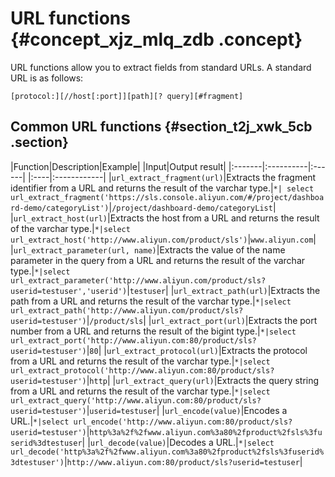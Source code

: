 # URL functions {#concept_xjz_mlq_zdb .concept}

URL functions allow you to extract fields from standard URLs. A standard URL is as follows:

```
[protocol:][//host[:port]][path][? query][#fragment]
```

## Common URL functions {#section_t2j_xwk_5cb .section}

|Function|Description|Example|
|Input|Output result|
|:-------|:----------|:------|
|:----|:------------|
|`url_extract_fragment(url)`|Extracts the fragment identifier from a URL and returns the result of the varchar type.|`*| select url_extract_fragment('https://sls.console.aliyun.com/#/project/dashboard-demo/categoryList')`|`/project/dashboard-demo/categoryList`|
|`url_extract_host(url)`|Extracts the host from a URL and returns the result of the varchar type.|`*|select url_extract_host('http://www.aliyun.com/product/sls')`|`www.aliyun.com`|
|`url_extract_parameter(url, name)`|Extracts the value of the name parameter in the query from a URL and returns the result of the varchar type.|`*|select url_extract_parameter('http://www.aliyun.com/product/sls?userid=testuser','userid')`|`testuser`|
|`url_extract_path(url)`|Extracts the path from a URL and returns the result of the varchar type.|`*|select url_extract_path('http://www.aliyun.com/product/sls?userid=testuser')`|`/product/sls`|
|`url_extract_port(url)`|Extracts the port number from a URL and returns the result of the bigint type.|`*|select url_extract_port('http://www.aliyun.com:80/product/sls?userid=testuser')`|`80`|
|`url_extract_protocol(url)`|Extracts the protocol from a URL and returns the result of the varchar type.|`*|select url_extract_protocol('http://www.aliyun.com:80/product/sls?userid=testuser')`|`http`|
|`url_extract_query(url)`|Extracts the query string from a URL and returns the result of the varchar type.|`*|select url_extract_query('http://www.aliyun.com:80/product/sls?userid=testuser')`|`userid=testuser`|
|`url_encode(value)`|Encodes a URL.|`*|select url_encode('http://www.aliyun.com:80/product/sls?userid=testuser')`|`http%3a%2f%2fwww.aliyun.com%3a80%2fproduct%2fsls%3fuserid%3dtestuser`|
|`url_decode(value)`|Decodes a URL.|`*|select url_decode('http%3a%2f%2fwww.aliyun.com%3a80%2fproduct%2fsls%3fuserid%3dtestuser')`|`http://www.aliyun.com:80/product/sls?userid=testuser`|


